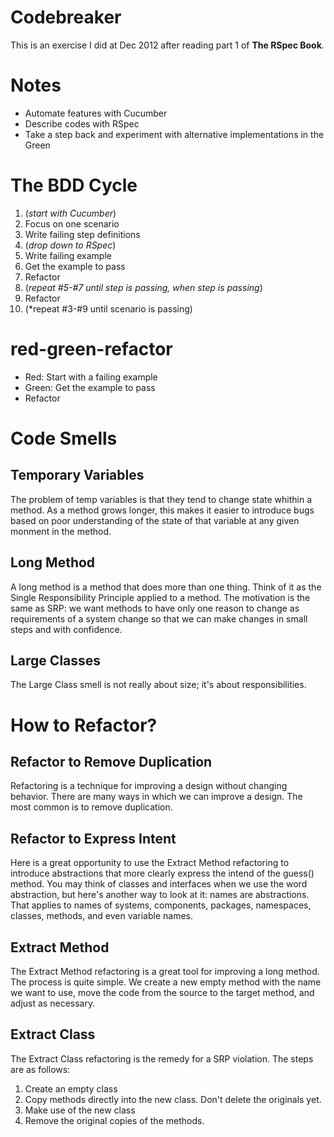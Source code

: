 # Codebreaker
This is an exercise I did at Dec 2012 after reading part 1 of **The RSpec Book**.

# Notes
* Automate features with Cucumber
* Describe codes with RSpec
* Take a step back and experiment with alternative implementations in the Green

# The BDD Cycle
1. (*start with Cucumber*)
2. Focus on one scenario
3. Write failing step definitions
4. (*drop down to RSpec*)
5. Write failing example
6. Get the example to pass
7. Refactor
8. (*repeat #5-#7 until step is passing, when step is passing*)
9. Refactor
10. (*repeat #3-#9 until scenario is passing)

# red-green-refactor
* Red: Start with a failing example
* Green: Get the example to pass
* Refactor

# Code Smells
## Temporary Variables
The problem of temp variables is that they tend to change state whithin a
method. As a method grows longer, this makes it easier to introduce bugs based
on poor understanding of the state of that variable at any given monment in the
method.
## Long Method
A long method is a method that does more than one thing. Think of it as the
Single Responsibility Principle applied to a method. The motivation is the same
as SRP: we want methods to have only one reason to change as requirements of a
system change so that we can make changes in small steps and with confidence.
## Large Classes
The Large Class smell is not really about size; it's about responsibilities.

# How to Refactor?
## Refactor to Remove Duplication
Refactoring is a technique for improving a design without changing behavior.
There are many ways in which we can improve a design. The most common is to
remove duplication.
## Refactor to Express Intent
Here is a great opportunity to use the Extract Method refactoring to introduce
abstractions that more clearly express the intend of the guess() method. You may
think of classes and interfaces when we use the word abstraction, but here's
another way to look at it: names are abstractions. That applies to names of
systems, components, packages, namespaces, classes, methods, and even variable names.
## Extract Method
The Extract Method refactoring is a great tool for improving a long method. The process
is quite simple. We create a new empty method with the name we want to use, move
the code from the source to the target method, and adjust as necessary.
## Extract Class
The Extract Class refactoring is the remedy for a SRP violation. The steps are as
follows:
1. Create an empty class
2. Copy methods directly into the new class. Don't delete the originals yet.
3. Make use of the new class
4. Remove the original copies of the methods.
